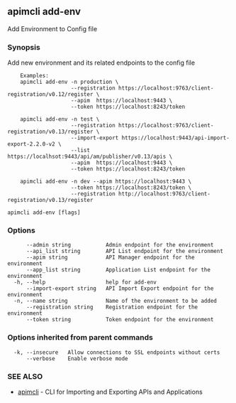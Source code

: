 ## apimcli add-env

Add Environment to Config file

### Synopsis



Add new environment and its related endpoints to the config file

		Examples:
		apimcli add-env -n production \
						--registration https://localhost:9763/client-registration/v0.12/register \
						--apim  https://localhost:9443 \
						--token https://localhost:8243/token

		apimcli add-env -n test \
						--registration https://localhost:9763/client-registration/v0.13/register \
					    --import-export https://localhost:9443/api-import-export-2.2.0-v2 \
						--list https://localhsot:9443/api/am/publisher/v0.13/apis \
						--apim  https://localhost:9443 \
						--token https://localhost:8243/token

		apimcli add-env -n dev --apim https://localhost:9443 \
						--token	https://localhost:8243/token \
						--registration http://localhost:9763/client-registration/v0.13/register



```
apimcli add-env [flags]
```

### Options

```
      --admin string           Admin endpoint for the environment
      --api_list string        API List endpoint for the environment
      --apim string            API Manager endpoint for the environment
      --app_list string        Application List endpoint for the environment
  -h, --help                   help for add-env
      --import-export string   API Import Export endpoint for the environment
  -n, --name string            Name of the environment to be added
      --registration string    Registration endpoint for the environment
      --token string           Token endpoint for the environment
```

### Options inherited from parent commands

```
  -k, --insecure   Allow connections to SSL endpoints without certs
      --verbose    Enable verbose mode
```

### SEE ALSO
* [apimcli](apimcli.md)	 - CLI for Importing and Exporting APIs and Applications

